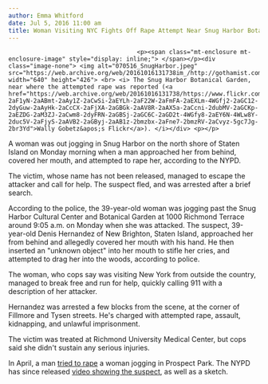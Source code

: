 ```yaml
---
author: Emma Whitford
date: Jul 5, 2016 11:00 am
title: Woman Visiting NYC Fights Off Rape Attempt Near Snug Harbor Botanical Garden
---
```


	
										<p><span class="mt-enclosure mt-enclosure-image" style="display: inline;"> </span></p><div class="image-none"> <img alt="070516_SnugHarbor.jpeg" src="https://web.archive.org/web/20161016131738im_/http://gothamist.com/attachments/nyc_ewhitford/070516_SnugHarbor.jpeg" width="640" height="426"> <br> <i> The Snug Harbor Botanical Garden, near where the attempted rape was reported (<a href="https://web.archive.org/web/20161016131738/https://www.flickr.com/photos/wallyg/765333101/in/photolist-2aF1yN-2aABmt-2aAy1Z-2aCwSi-2aEYLh-2aF22W-2aFmFA-2aEXLm-4WGfj2-2aGC12-2dyGuw-2aAyHk-2aCcCX-2aFjXA-2aGBGk-2aAV8R-2aAX5a-2aCcni-2dubMV-2aGCKp-2aEZDG-2aM3ZJ-2aCwm8-2dyFRN-2aGBSj-2aGC6C-2aGD2t-4WGfy8-2aEY6N-4WLw8Y-2duc5V-2aFjyS-2aAVB2-2aGByj-2aAB1z-2bmzbx-2aFne7-2bmzRV-2aCvyz-5gc7Jg-2br3Yd">Wally Gobetz&apos;s Flickr</a>). </i></div> <p></p>

<p>A woman was out jogging in Snug Harbor on the north shore of Staten Island on Monday morning when a man approached her from behind, covered her mouth, and attempted to rape her, according to the NYPD. </p>

<p>The victim, whose name has not been released, managed to escape the attacker and call for help. The suspect fled, and was arrested after a brief search. </p>

<p>According to the police, the 39-year-old woman was jogging past the Snug Harbor Cultural Center and Botanical Garden at 1000 Richmond Terrace around 9:05 a.m. on Monday when she was attacked. The suspect, 39-year-old Denis Hernandez of New Brighton, Staten Island, approached her from behind and allegedly covered her mouth with his hand. He then inserted an &quot;unknown object&quot; into her mouth to stifle her cries, and attempted to drag her into the woods, according to police. </p>

<p>The woman, who cops say was visiting New York from outside the country, managed to break free and run for help, quickly calling 911 with a description of her attacker. </p>

<p>Hernandez was arrested a few blocks from the scene, at the corner of Fillmore and Tysen streets. He&apos;s charged with attempted rape, assault, kidnapping, and unlawful imprisonment. </p>

<p>The victim was treated at Richmond University Medical Center, but cops said she didn&apos;t sustain any serious injuries. </p>

<p>In April, a man <a href="https://web.archive.org/web/20161016131738/http://gothamist.com/2016/04/20/prospect_park_jogger_rape.php">tried to rape</a> a woman jogging in Prospect Park. The NYPD has since released <a href="https://web.archive.org/web/20161016131738/http://gothamist.com/2016/05/03/police_release_new_video_of_suspect.php">video showing the suspect</a>, as well as a sketch. </p>					
										
									
				